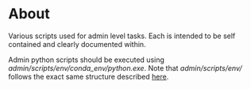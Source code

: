# About

Various scripts used for admin level tasks. Each is intended to be self contained and clearly documented within.

Admin python scripts should be executed using *admin/scripts/env/conda_env/python.exe*. Note that *admin/scripts/env/* follows the exact same structure described [here]().  